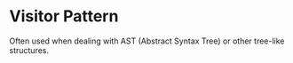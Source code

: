 # Visitor Pattern

Often used when dealing with AST (Abstract Syntax Tree) or other tree-like structures.
